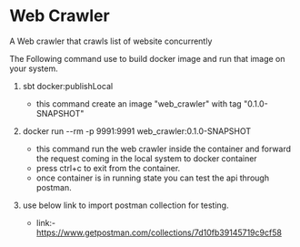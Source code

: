 # Web Crawler
A Web crawler that crawls list of website concurrently

The Following command use to build docker image and run that image on your system.

1. sbt docker:publishLocal
   * this command create an image "web_crawler" with tag "0.1.0-SNAPSHOT"

2. docker run --rm -p 9991:9991 web_crawler:0.1.0-SNAPSHOT
    * this command run the web crawler inside the container and forward the request coming in the local system to docker container
    * press ctrl+c to exit from the container.
    * once container is in running state you can test the api through postman.

3. use below link to import postman collection for testing.
   * link:- https://www.getpostman.com/collections/7d10fb39145719c9cf58
